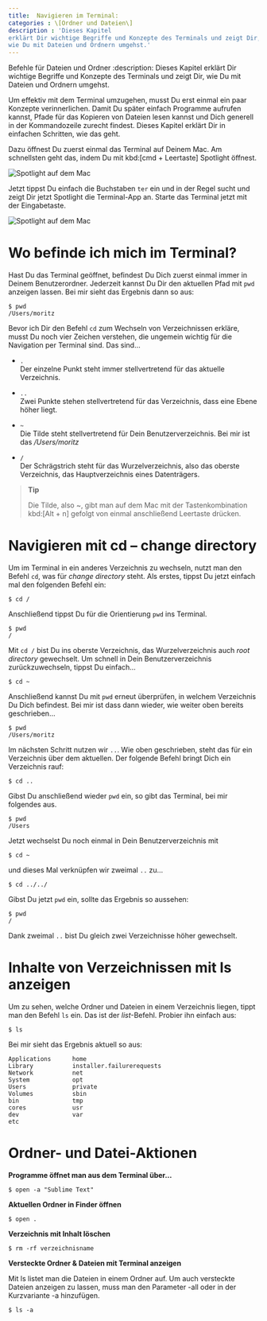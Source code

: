 ```yaml
---
title:  Navigieren im Terminal:
categories : \[Ordner und Dateien\]
description : 'Dieses Kapitel
erklärt Dir wichtige Begriffe und Konzepte des Terminals und zeigt Dir,
wie Du mit Dateien und Ordnern umgehst.'
---
```

Befehle für Dateien und Ordner :description: Dieses Kapitel erklärt Dir
wichtige Begriffe und Konzepte des Terminals und zeigt Dir, wie Du mit
Dateien und Ordnern umgehst.

Um effektiv mit dem Terminal umzugehen, musst Du erst einmal ein paar
Konzepte verinnerlichen. Damit Du später einfach Programme aufrufen
kannst, Pfade für das Kopieren von Dateien lesen kannst und Dich
generell in der Kommandozeile zurecht findest. Dieses Kapitel erklärt
Dir in einfachen Schritten, wie das geht.

Dazu öffnest Du zuerst einmal das Terminal auf Deinem Mac. Am
schnellsten geht das, indem Du mit kbd:\[cmd + Leertaste\] Spotlight
öffnest.

![Spotlight auf dem Mac](../images/terminal-spotlight-1.png)

Jetzt tippst Du einfach die Buchstaben `ter` ein und in der Regel sucht
und zeigt Dir jetzt Spotlight die Terminal-App an. Starte das Terminal
jetzt mit der Eingabetaste.

![Spotlight auf dem Mac](../images/terminal-spotlight-2.png)

# Wo befinde ich mich im Terminal?

Hast Du das Terminal geöffnet, befindest Du Dich zuerst einmal immer in
Deinem Benutzerordner. Jederzeit kannst Du Dir den aktuellen Pfad mit
`pwd` anzeigen lassen. Bei mir sieht das Ergebnis dann so aus:

    $ pwd
    /Users/moritz

Bevor ich Dir den Befehl `cd` zum Wechseln von Verzeichnissen erkläre,
musst Du noch vier Zeichen verstehen, die ungemein wichtig für die
Navigation per Terminal sind. Das sind…

  - `.`  
    Der einzelne Punkt steht immer stellvertretend für das aktuelle
    Verzeichnis.

  - `..`  
    Zwei Punkte stehen stellvertretend für das Verzeichnis, dass eine
    Ebene höher liegt.

  - `~`  
    Die Tilde steht stellvertretend für Dein Benutzerverzeichnis. Bei
    mir ist das */Users/moritz*

  - `/`  
    Der Schrägstrich steht für das Wurzelverzeichnis, also das oberste
    Verzeichnis, das Hauptverzeichnis eines Datenträgers.

> **Tip**
> 
> Die Tilde, also \~, gibt man auf dem Mac mit der Tastenkombination
> kbd:\[Alt + n\] gefolgt von einmal anschließend Leertaste drücken.

# Navigieren mit cd – change directory

Um im Terminal in ein anderes Verzeichnis zu wechseln, nutzt man den
Befehl `cd`, was für *change directory* steht. Als erstes, tippst Du
jetzt einfach mal den folgenden Befehl ein:

    $ cd /

Anschließend tippst Du für die Orientierung `pwd` ins Terminal.

    $ pwd
    /

Mit `cd /` bist Du ins oberste Verzeichnis, das Wurzelverzeichnis auch
*root directory* gewechselt. Um schnell in Dein Benutzerverzeichnis
zurückzuwechseln, tippst Du einfach…

    $ cd ~

Anschließend kannst Du mit `pwd` erneut überprüfen, in welchem
Verzeichnis Du Dich befindest. Bei mir ist dass dann wieder, wie weiter
oben bereits geschrieben…

    $ pwd
    /Users/moritz

Im nächsten Schritt nutzen wir `..`. Wie oben geschrieben, steht das für
ein Verzeichnis über dem aktuellen. Der folgende Befehl bringt Dich ein
Verzeichnis rauf:

    $ cd ..

Gibst Du anschließend wieder `pwd` ein, so gibt das Terminal, bei mir
folgendes aus.

    $ pwd
    /Users

Jetzt wechselst Du noch einmal in Dein Benutzerverzeichnis mit

    $ cd ~

und dieses Mal verknüpfen wir zweimal `..` zu…

    $ cd ../../

Gibst Du jetzt `pwd` ein, sollte das Ergebnis so aussehen:

    $ pwd
    /

Dank zweimal `..` bist Du gleich zwei Verzeichnisse höher gewechselt.

# Inhalte von Verzeichnissen mit ls anzeigen

Um zu sehen, welche Ordner und Dateien in einem Verzeichnis liegen,
tippt man den Befehl `ls` ein. Das ist der *list*-Befehl. Probier ihn
einfach aus:

    $ ls

Bei mir sieht das Ergebnis aktuell so aus:

    Applications      home
    Library           installer.failurerequests
    Network           net
    System            opt
    Users             private
    Volumes           sbin
    bin               tmp
    cores             usr
    dev               var
    etc

# Ordner- und Datei-Aktionen

**Programme öffnet man aus dem Terminal über…**

    $ open -a "Sublime Text"

**Aktuellen Ordner in Finder öffnen**

    $ open .

**Verzeichnis mit Inhalt löschen**

    $ rm -rf verzeichnisname

**Versteckte Ordner & Dateien mit Terminal anzeigen**

Mit ls listet man die Dateien in einem Ordner auf. Um auch versteckte
Dateien anzeigen zu lassen, muss man den Parameter -all oder in der
Kurzvariante -a hinzufügen.

    $ ls -a
